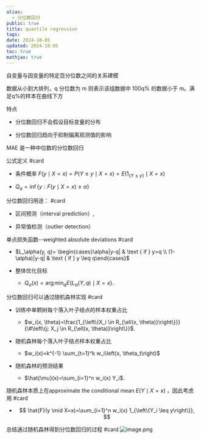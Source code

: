 ```yaml
---
alias:
  - 分位数回归
public: true
title: quantile regression
tags:
date: 2024-10-05
updated: 2024-10-05
toc: true
mathjax: true
---
```


自变量与因变量的特定百分位数之间的关系建模

数据从小到大排列，q 分位数为 m 则表示该组数据中 100q% 的数据小于 m。满足q%的样本在曲线下方

特点

  + 分位数回归不会假设目标变量的分布

  + 分位数回归趋向于抑制偏离观测值的影响

MAE 是一种中位数的分位数回归



公式定义 #card
  + 条件概率 $F(y \mid X=x)=P(Y \leq y \mid X=x)=E\left(1_{\{Y \leq y\}} \mid X=x\right)$

  + $Q_\alpha=\inf \{y: F(y \mid X=x) \geq \alpha\}$

分位数回归用途： #card
  + 区间预测（interval prediction）,

  + 异常值检测（outlier detection）

单点损失函数--weighted absolute deviations #card
  + $L_\alpha(y, q)= \begin{cases}\alpha|y-q| & \text { if } y>q \\ (1-\alpha)|y-q| & \text { if } y \leq q\end{cases}$

  + 整体优化目标

    + $Q_\alpha(x)=\arg \min _q E\left\{L_\alpha(Y, q) \mid X=x\right\}$.

分位数回归可以通过随机森林实现 #card
  + 训练中单颗树每个落入叶子结点的样本权重占比

    + $w_i(x, \theta)=\frac{1_{\left\{X_i \in R_{\ell(x, \theta)}\right\}}}{\#\left\{j: X_j \in R_{\ell(x, \theta)}\right\}}$.

  + 随机森林每个落入叶子结点样本权重占比

    + $w_i(x)=k^{-1} \sum_{t=1}^k w_i\left(x, \theta_t\right)$

  + 随机森林的预测结果

    + $\hat{\mu}(x)=\sum_{i=1}^n w_i(x) Y_i$.

随机森林本质上在approximate the conditional mean $E(Y \mid X=x)$ ，因此考虑用 #card
  + $$
\hat{F}(y \mid X=x)=\sum_{i=1}^n w_i(x) 1_{\left\{Y_i \leq y\right\}},
$$

总结通过随机森林得到分位数回归的过程 #card
![image.png](/assets/image_1742050245176_0.png)



